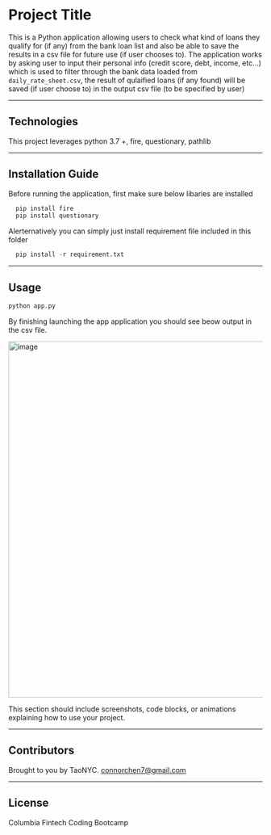 # Project Title

This is a Python application allowing users to check what kind of loans they qualify for (if any) from the bank loan list and also be able to save the results in a csv file for future use (if user chooses to). The application works by asking user to input their personal info (credit score, debt, income, etc...) which is used to filter through the bank data loaded from `daily_rate_sheet.csv`, the result of qulaified loans (if any found) will be saved (if user choose to) in the output csv file (to be specified by user)

---

## Technologies

This project leverages python 3.7 +, fire, questionary, pathlib


---

## Installation Guide

Before running the application, first make sure below libaries are installed

```python
  pip install fire
  pip install questionary

```
Alerternatively you can simply just install requirement file included in this folder
```python
  pip install -r requirement.txt

```

---

## Usage

```python
python app.py
```
By finishing launching the app application you should see beow output in the csv file.

<img width="706" alt="image" src="https://user-images.githubusercontent.com/99616004/161436456-40f31e4a-6427-449f-a9da-e33e925e62bc.png">

This section should include screenshots, code blocks, or animations explaining how to use your project.

---

## Contributors

Brought to you by TaoNYC.
connorchen7@gmail.com

---

## License

Columbia Fintech Coding Bootcamp
